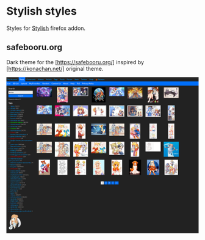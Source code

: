 Stylish styles
==============

Styles for [Stylish](https://addons.mozilla.org/en-US/firefox/addon/stylish/) firefox addon.

safebooru.org
-------------

Dark theme for the [https://safebooru.org/] inspired by [https://konachan.net/] original theme.

![safebooru.org screenshot](/safebooru-dark.png)
